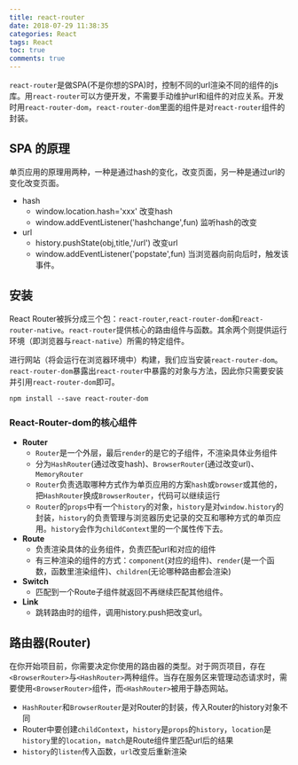 ```yaml
---
title: react-router
date: 2018-07-29 11:38:35
categories: React
tags: React
toc: true
comments: true 
---
```


`react-router`是做SPA(不是你想的SPA)时，控制不同的url渲染不同的组件的js库。用`react-router`可以方便开发，不需要手动维护url和组件的对应关系。开发时用`react-router-dom`，`react-router-dom`里面的组件是对`react-router`组件的封装。


## SPA 的原理
单页应用的原理用两种，一种是通过hash的变化，改变页面，另一种是通过url的变化改变页面。
- hash
    - window.location.hash='xxx' 改变hash
    - window.addEventListener('hashchange',fun) 监听hash的改变
- url
    - history.pushState(obj,title,'/url') 改变url
    - window.addEventListener('popstate',fun) 当浏览器向前向后时，触发该事件。

## 安装
React Router被拆分成三个包：`react-router`,`react-router-dom`和`react-router-native`。`react-router`提供核心的路由组件与函数。其余两个则提供运行环境（即浏览器与`react-native`）所需的特定组件。

进行网站（将会运行在浏览器环境中）构建，我们应当安装`react-router-dom`。`react-router-dom`暴露出`react-router`中暴露的对象与方法，因此你只需要安装并引用`react-router-dom`即可。

```
npm install --save react-router-dom
```

### React-Router-dom的核心组件

- **Router**
    - `Router`是一个外层，最后`render`的是它的子组件，不渲染具体业务组件
    - 分为`HashRouter`(通过改变hash)、`BrowserRouter`(通过改变url)、`MemoryRouter`
    - `Router`负责选取哪种方式作为单页应用的方案`hash`或`browser`或其他的，把`HashRouter`换成`BrowserRouter`，代码可以继续运行
    - `Router`的`props`中有一个`history`的对象，`history`是对`window.history`的封装，`history`的负责管理与浏览器历史记录的交互和哪种方式的单页应用。`history`会作为`childContext`里的一个属性传下去。
- **Route**
    - 负责渲染具体的业务组件，负责匹配url和对应的组件
    - 有三种渲染的组件的方式：`component`(对应的组件)、`render`(是一个函数，函数里渲染组件)、`children`(无论哪种路由都会渲染)
- **Switch**
    - 匹配到一个Route子组件就返回不再继续匹配其他组件。
- **Link**
    - 跳转路由时的组件，调用history.push把改变url。

## 路由器(Router)
在你开始项目前，你需要决定你使用的路由器的类型。对于网页项目，存在`<BrowserRouter>`与`<HashRouter>`两种组件。当存在服务区来管理动态请求时，需要使用`<BrowserRouter>`组件，而`<HashRouter>`被用于静态网站。

- `HashRouter`和`BrowserRouter`是对Router的封装，传入Router的history对象不同
- Router中要创建`childContext`，`history`是`props`的`history`，`location`是`history`里的`location`，`match`是Route组件里匹配url后的结果
- `history`的`listen`传入函数，`url`改变后重新渲染